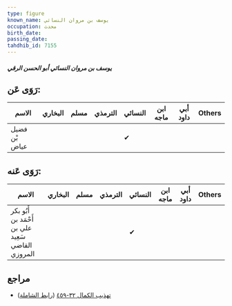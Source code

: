 ```yaml
---
type: figure
known_name: يوسف بن مروان النسائي
occupation: محدث
birth_date:
passing_date:
tahdhib_id: 7155
---
```

##### يوسف بن مروان النسائي أبو الحسن الرقي

## رَوَى عَن:
| الاسم         | البخاري | مسلم | الترمذي | النسائي | ابن ماجه | أبي داود | Others |
| ------------- | ------- | ---- | ------- | ------- | -------- | -------- | ------ |
| فضيل بْن عياض |         |      |         | ✔       |          |          |        |
## رَوَى عَنه:
| الاسم                                             | البخاري | مسلم | الترمذي | النسائي | ابن ماجه | أبي داود | Others |
| ------------------------------------------------- | ------- | ---- | ------- | ------- | -------- | -------- | ------ |
| أَبُو بكر أَحْمَد بن علي بن سَعِيد القاضي المروزي |         |      |         | ✔       |          |          |        |
## مراجع
- [تهذيب الكمال ٣٢-٤٥٩](obsidian://open?vault=Tahdhib-al-Kamal&file=Figures/٧١٥٥-يوسف%20بن%20مروان%20النسائي%20أبو%20الحسن%20الرقي) ([رابط الشاملة](https://shamela.ws/book/3722/17573))